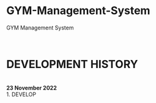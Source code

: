 # GYM-Management-System
GYM Management System


<br>

# DEVELOPMENT HISTORY

<br>
<b>23 November 2022</b><br>
1. DEVELOP 

